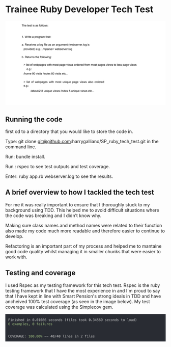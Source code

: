 # Trainee Ruby Developer Tech Test

![alt text](images/The_test.png)

## Running the code 
first cd to a directory that you would like to store the code in.

Type:  git clone git@github.com:harrygalliano/SP_ruby_tech_test.git 
in the command line. 

Run: bundle install.

Run : rspec 
to see test outputs and test coverage.

Enter: ruby app.rb webserver.log
to see the results.

## A brief overview to how I tackled the tech test

For me it was really important to ensure that I thoroughly stuck to my background using TDD. This helped me to avoid difficult situations where the code was breaking and I didn’t know why. 

Making sure class names and method names were related to their function also made my code much more readable and therefore easier to continue to develop. 

Refactoring is an important part of my process and helped me to mantaine good code quality whilst managing it in smaller chunks that were easier to work with.

## Testing and coverage 
I used Rspec as my testing framework for this tech test. Rspec is the ruby testing framework that I have the most experience in and I'm proud to say that I have kept in line with Smart Pension's strong ideals in TDD and have ancheived 100% test coverage (as seen in the image below). My test coverage was calculated using the Simplecov gem. 

![alt text](images/coverage.png)
